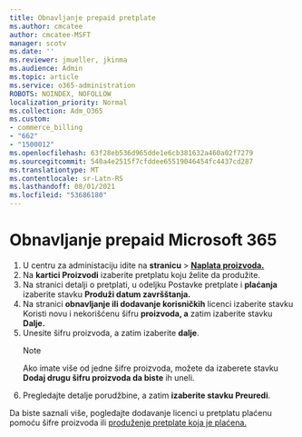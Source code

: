 ```yaml
---
title: Obnavljanje prepaid pretplate
ms.author: cmcatee
author: cmcatee-MSFT
manager: scotv
ms.date: ''
ms.reviewer: jmueller, jkinma
ms.audience: Admin
ms.topic: article
ms.service: o365-administration
ROBOTS: NOINDEX, NOFOLLOW
localization_priority: Normal
ms.collection: Adm_O365
ms.custom:
- commerce_billing
- "662"
- "1500012"
ms.openlocfilehash: 63f28eb536d965dde1e6cb381632a460a02f7279
ms.sourcegitcommit: 540a4e2515f7cfddee65519046454fc4437cd287
ms.translationtype: MT
ms.contentlocale: sr-Latn-RS
ms.lasthandoff: 08/01/2021
ms.locfileid: "53686180"
---
```

# <a name="prepaid-microsoft-365-renewal"></a>Obnavljanje prepaid Microsoft 365

1. U centru za administaciju idite na **stranicu** \> **[Naplata proizvoda.](https://go.microsoft.com/fwlink/p/?linkid=842054)**
2. Na **kartici Proizvodi** izaberite pretplatu koju želite da produžite.
3. Na stranici detalji o pretplati, u odeljku Postavke pretplate i **plaćanja** izaberite stavku **Produži datum završštanja.**
4. Na stranici **obnavljanje ili dodavanje korisničkih** licenci izaberite stavku Koristi novu i nekorišćenu šifru **proizvoda, a** zatim izaberite stavku **Dalje.**
5. Unesite šifru proizvoda, a zatim izaberite **dalje**.
    > [!NOTE]
    > Ako imate više od jedne šifre proizvoda, možete da izaberete stavku **Dodaj drugu šifru proizvoda da biste** ih uneli.
6. Pregledajte detalje porudžbine, a zatim **izaberite stavku Preuredi**.

Da biste saznali više, pogledajte dodavanje licenci u pretplatu plaćenu pomoću šifre proizvoda ili [produženje pretplate koja je plaćena.](/microsoft-365/commerce/licenses/add-licenses-using-product-key)